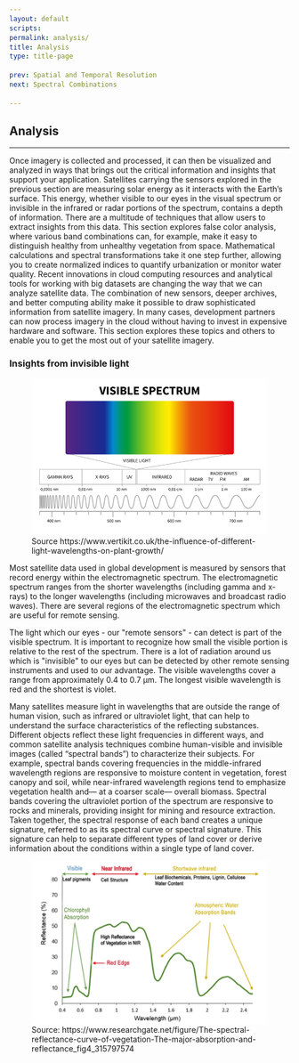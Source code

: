 ```yaml
---
layout: default
scripts:
permalink: analysis/
title: Analysis
type: title-page

prev: Spatial and Temporal Resolution
next: Spectral Combinations

---
```


## Analysis

---

Once imagery is collected and processed, it can then be visualized and analyzed in ways that brings out the critical information and insights that support your application. Satellites carrying the sensors explored in the previous section are measuring solar energy as it interacts with the Earth’s surface. This energy, whether visible to our eyes in the visual spectrum or invisible in the infrared or radar portions of the spectrum, contains a depth of information. There are a multitude of techniques that allow users to extract insights from this data. This section explores false color analysis, where various band combinations can, for example, make it easy to distinguish healthy from unhealthy vegetation from space. Mathematical calculations and spectral transformations take it one step further, allowing you to create normalized indices to quantify urbanization or monitor water quality. Recent innovations in cloud computing resources and analytical tools for working with big datasets are changing the way that we can analyze satellite data. The combination of new sensors, deeper archives, and better computing ability make it possible to draw sophisticated information from satellite imagery. In many cases, development partners can now process imagery in the cloud without having to invest in expensive hardware and software. This section explores these topics and others to enable you to get the most out of your satellite imagery. 
### Insights from invisible light

<figure class="align-center">
  <img src="/assets/graphics/content/electromagnetic-spectrum.png" />
  <figcaption>Source https://www.vertikit.co.uk/the-influence-of-different-light-wavelengths-on-plant-growth/
</figcaption>
</figure>

Most satellite data used in global development is measured by sensors that record energy within the electromagnetic spectrum. The electromagnetic spectrum ranges from the shorter wavelengths (including gamma and x-rays) to the longer wavelengths (including microwaves and broadcast radio waves). There are several regions of the electromagnetic spectrum which are useful for remote sensing.

The light which our eyes - our "remote sensors" - can detect is part of the visible spectrum. It is important to recognize how small the visible portion is relative to the rest of the spectrum. There is a lot of radiation around us which is "invisible" to our eyes but can be detected by other remote sensing instruments and used to our advantage. The visible wavelengths cover a range from approximately 0.4 to 0.7 µm. The longest visible wavelength is red and the shortest is violet.

Many satellites measure light in wavelengths that are outside the range of human vision, such as infrared or ultraviolet light, that can help to understand the surface characteristics of the reflecting substances. Different objects reflect these light frequencies in different ways, and common satellite analysis techniques combine human-visible and invisible images (called “spectral bands”) to characterize their subjects. For example, spectral bands covering frequencies in the middle-infrared wavelength regions are responsive to moisture content in vegetation, forest canopy and soil, while near-infrared wavelength regions tend to emphasize vegetation health and— at a coarser scale— overall biomass. Spectral bands covering the ultraviolet portion of the spectrum are responsive to rocks and minerals, providing insight for mining and resource extraction. Taken together, the spectral response of each band creates a unique signature, referred to as its spectral curve or spectral signature. This signature can help to separate different types of land cover or derive information about the conditions within a single type of land cover.

<figure class="align-center">
  <img src="/assets/graphics/content/spectral-curve.png" />
  <figcaption>Source: https://www.researchgate.net/figure/The-spectral-reflectance-curve-of-vegetation-The-major-absorption-and-reflectance_fig4_315797574
</figcaption>
</figure>

